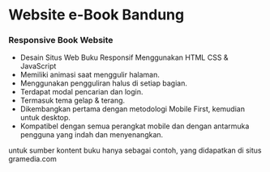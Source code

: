 # Website e-Book Bandung
### Responsive Book Website

- Desain Situs Web Buku Responsif Menggunakan HTML CSS & JavaScript
- Memiliki animasi saat menggulir halaman.
- Menggunakan pengguliran halus di setiap bagian.
- Terdapat modal pencarian dan login.
- Termasuk tema gelap & terang.
- Dikembangkan pertama dengan metodologi Mobile First, kemudian untuk desktop.
- Kompatibel dengan semua perangkat mobile dan dengan antarmuka pengguna yang indah dan menyenangkan.

untuk sumber kontent buku hanya sebagai contoh, yang didapatkan di situs gramedia.com